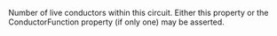 Number of live conductors within this circuit. Either this property or the ConductorFunction property (if only one) may be asserted.
